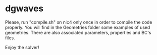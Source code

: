 # dgwaves

Please, run "compile.sh" on nic4 only once in order to compile the code properly.
You will find in the Geometries folder some examples of used geometries. There are also associated parameters, properties and BC's files.

Enjoy the solver!
